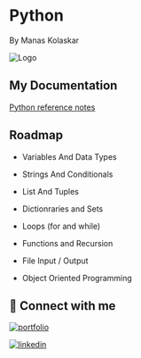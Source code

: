 # Python 
By Manas Kolaskar


![Logo](https://logowik.com/content/uploads/images/python.jpg)
## My Documentation

[Python reference notes](https://mansweb.notion.site/Python-ab7b6da3ea8d43b58930fb83e7a5d166?pvs=74)


## Roadmap

-  Variables And Data Types

-  Strings And Conditionals

-  List And Tuples

-  Dictionraries and Sets 

-  Loops (for and while)

-  Functions and Recursion

-  File Input / Output

-  Object Oriented Programming 


## 🔗 Connect with me
[![portfolio](https://img.shields.io/badge/my_portfolio-000?style=for-the-badge&logo=ko-fi&logoColor=white)]()

[![linkedin](https://img.shields.io/badge/linkedin-0A66C2?style=for-the-badge&logo=linkedin&logoColor=white)](https://www.linkedin.com/in/manaskolaskar/)


